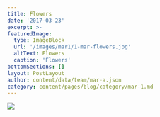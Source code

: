 ```yaml
---
title: Flowers
date: '2017-03-23'
excerpt: >-
featuredImage:
  type: ImageBlock
  url: '/images/mar1/1-mar-flowers.jpg'
  altText: Flowers
  caption: 'Flowers'
bottomSections: []
layout: PostLayout
author: content/data/team/mar-a.json
category: content/pages/blog/category/mar-1.md
---
```

<img src="/images/mar1/1-mar-flowers.jpg">
